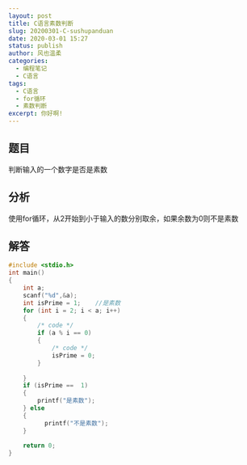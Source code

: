 ```yaml
---
layout: post
title: C语言素数判断
slug: 20200301-C-sushupanduan
date: 2020-03-01 15:27
status: publish
author: 风也温柔
categories: 
  - 编程笔记
  - C语言
tags: 
  - C语言
  - for循环
  - 素数判断
excerpt: 你好啊!
---
```


## 题目
判断输入的一个数字是否是素数

## 分析
使用for循环，从2开始到小于输入的数分别取余，如果余数为0则不是素数

## 解答

~~~c
#include <stdio.h>
int main()
{
    int a;
    scanf("%d",&a);
    int isPrime = 1;    //是素数
    for (int i = 2; i < a; i++)
    {
        /* code */
        if (a % i == 0)
        {
            /* code */
            isPrime = 0;
        }
        
    }
    if (isPrime ==  1)
    {
        printf("是素数");
    } else
    {
          printf("不是素数");
    }
    
    return 0;
}
~~~